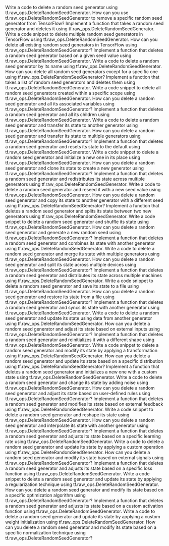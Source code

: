 Write a code to delete a random seed generator using tf.raw_ops.DeleteRandomSeedGenerator.
How can you use tf.raw_ops.DeleteRandomSeedGenerator to remove a specific random seed generator from TensorFlow?
Implement a function that takes a random seed generator and deletes it using tf.raw_ops.DeleteRandomSeedGenerator.
Write a code snippet to delete multiple random seed generators in TensorFlow using tf.raw_ops.DeleteRandomSeedGenerator.
How can you delete all existing random seed generators in TensorFlow using tf.raw_ops.DeleteRandomSeedGenerator?
Implement a function that deletes a random seed generator based on a given seed value using tf.raw_ops.DeleteRandomSeedGenerator.
Write a code to delete a random seed generator by its name using tf.raw_ops.DeleteRandomSeedGenerator.
How can you delete all random seed generators except for a specific one using tf.raw_ops.DeleteRandomSeedGenerator?
Implement a function that takes a list of random seed generators and deletes them using tf.raw_ops.DeleteRandomSeedGenerator.
Write a code snippet to delete all random seed generators created within a specific scope using tf.raw_ops.DeleteRandomSeedGenerator.
How can you delete a random seed generator and all its associated variables using tf.raw_ops.DeleteRandomSeedGenerator?
Implement a function that deletes a random seed generator and all its children using tf.raw_ops.DeleteRandomSeedGenerator.
Write a code to delete a random seed generator and transfer its state to another generator using tf.raw_ops.DeleteRandomSeedGenerator.
How can you delete a random seed generator and transfer its state to multiple generators using tf.raw_ops.DeleteRandomSeedGenerator?
Implement a function that deletes a random seed generator and resets its state to the default using tf.raw_ops.DeleteRandomSeedGenerator.
Write a code snippet to delete a random seed generator and initialize a new one in its place using tf.raw_ops.DeleteRandomSeedGenerator.
How can you delete a random seed generator and clone its state to create a new generator using tf.raw_ops.DeleteRandomSeedGenerator?
Implement a function that deletes a random seed generator and redistributes its state across multiple generators using tf.raw_ops.DeleteRandomSeedGenerator.
Write a code to delete a random seed generator and reseed it with a new seed value using tf.raw_ops.DeleteRandomSeedGenerator.
How can you delete a random seed generator and copy its state to another generator with a different seed using tf.raw_ops.DeleteRandomSeedGenerator?
Implement a function that deletes a random seed generator and splits its state between two new generators using tf.raw_ops.DeleteRandomSeedGenerator.
Write a code snippet to delete a random seed generator and shuffle its state using tf.raw_ops.DeleteRandomSeedGenerator.
How can you delete a random seed generator and generate a new random seed using tf.raw_ops.DeleteRandomSeedGenerator?
Implement a function that deletes a random seed generator and combines its state with another generator using tf.raw_ops.DeleteRandomSeedGenerator.
Write a code to delete a random seed generator and merge its state with multiple generators using tf.raw_ops.DeleteRandomSeedGenerator.
How can you delete a random seed generator and split its state across multiple devices using tf.raw_ops.DeleteRandomSeedGenerator?
Implement a function that deletes a random seed generator and distributes its state across multiple machines using tf.raw_ops.DeleteRandomSeedGenerator.
Write a code snippet to delete a random seed generator and save its state to a file using tf.raw_ops.DeleteRandomSeedGenerator.
How can you delete a random seed generator and restore its state from a file using tf.raw_ops.DeleteRandomSeedGenerator?
Implement a function that deletes a random seed generator and syncs its state with another generator using tf.raw_ops.DeleteRandomSeedGenerator.
Write a code to delete a random seed generator and update its state using data from another generator using tf.raw_ops.DeleteRandomSeedGenerator.
How can you delete a random seed generator and adjust its state based on external inputs using tf.raw_ops.DeleteRandomSeedGenerator?
Implement a function that deletes a random seed generator and reinitializes it with a different shape using tf.raw_ops.DeleteRandomSeedGenerator.
Write a code snippet to delete a random seed generator and modify its state by applying a transformation using tf.raw_ops.DeleteRandomSeedGenerator.
How can you delete a random seed generator and update its state based on a specific distribution using tf.raw_ops.DeleteRandomSeedGenerator?
Implement a function that deletes a random seed generator and initializes a new one with a custom state using tf.raw_ops.DeleteRandomSeedGenerator.
Write a code to delete a random seed generator and change its state by adding noise using tf.raw_ops.DeleteRandomSeedGenerator.
How can you delete a random seed generator and adjust its state based on user-defined rules using tf.raw_ops.DeleteRandomSeedGenerator?
Implement a function that deletes a random seed generator and modifies its state based on external feedback using tf.raw_ops.DeleteRandomSeedGenerator.
Write a code snippet to delete a random seed generator and reshape its state using tf.raw_ops.DeleteRandomSeedGenerator.
How can you delete a random seed generator and interpolate its state with another generator using tf.raw_ops.DeleteRandomSeedGenerator?
Implement a function that deletes a random seed generator and adjusts its state based on a specific learning rate using tf.raw_ops.DeleteRandomSeedGenerator.
Write a code to delete a random seed generator and update its state by applying a custom operation using tf.raw_ops.DeleteRandomSeedGenerator.
How can you delete a random seed generator and modify its state based on external signals using tf.raw_ops.DeleteRandomSeedGenerator?
Implement a function that deletes a random seed generator and adjusts its state based on a specific loss function using tf.raw_ops.DeleteRandomSeedGenerator.
Write a code snippet to delete a random seed generator and update its state by applying a regularization technique using tf.raw_ops.DeleteRandomSeedGenerator.
How can you delete a random seed generator and modify its state based on a specific optimization algorithm using tf.raw_ops.DeleteRandomSeedGenerator?
Implement a function that deletes a random seed generator and adjusts its state based on a custom activation function using tf.raw_ops.DeleteRandomSeedGenerator.
Write a code to delete a random seed generator and update its state by applying a custom weight initialization using tf.raw_ops.DeleteRandomSeedGenerator.
How can you delete a random seed generator and modify its state based on a specific normalization technique using tf.raw_ops.DeleteRandomSeedGenerator?